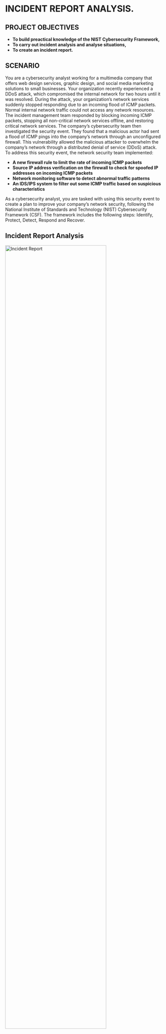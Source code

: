 <h1>INCIDENT REPORT ANALYSIS.</h1>

<h2>PROJECT OBJECTIVES</h2>

- <b>To build preactical knowledge of the NIST Cybersecurity Framework,</b>
- <b>To carry out incident analysis and analyse situations,</b>
- <b>To create an incident report.</b>

<h2>SCENARIO</h2>

You are a cybersecurity analyst working for a multimedia company that offers web design services, graphic design, and social media marketing solutions to small businesses. Your organization recently experienced a DDoS attack, which compromised the internal network for two hours until it was resolved.
During the attack, your organization’s network services suddenly stopped responding due to an incoming flood of ICMP packets. Normal internal network traffic could not access any network resources. The incident management team responded by blocking incoming ICMP packets, stopping all non-critical network services offline, and restoring critical network services. 
The company’s cybersecurity team then investigated the security event. They found that a malicious actor had sent a flood of ICMP pings into the company’s network through an unconfigured firewall. This vulnerability allowed the malicious attacker to overwhelm the company’s network through a distributed denial of service (DDoS) attack.
To address this security event, the network security team implemented:

- <b>A new firewall rule to limit the rate of incoming ICMP packets</b>
- <b>Source IP address verification on the firewall to check for spoofed IP addresses on incoming ICMP packets</b>
- <b>Network monitoring software to detect abnormal traffic patterns</b>
- <b>An IDS/IPS system to filter out some ICMP traffic based on suspicious characteristics</b>

As a cybersecurity analyst, you are tasked with using this security event to create a plan to improve your company’s network security, following the National Institute of Standards and Technology (NIST) Cybersecurity Framework (CSF). The framework includes the following steps: Identify, Protect, Detect, Respond and Recover.


<h2>Incident Report Analysis</h2>

<img src="https://i.imgur.com/OPdyMbn.png" height="80%" width="80%" alt="Incident Report"/>
<br />
<br />





<!--
 ```diff
- text in red
+ text in green
! text in orange
# text in gray
@@ text in purple (and bold)@@
```
--!>
